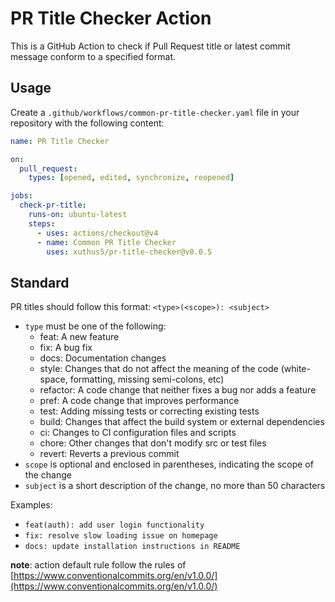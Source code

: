 # PR Title Checker Action

This is a GitHub Action to check if Pull Request title or latest commit message conform to a specified format.

## Usage

Create a `.github/workflows/common-pr-title-checker.yaml` file in your repository with the following content:

```yaml
name: PR Title Checker

on:
  pull_request:
    types: [opened, edited, synchronize, reopened]

jobs:
  check-pr-title:
    runs-on: ubuntu-latest
    steps:
      - uses: actions/checkout@v4
      - name: Common PR Title Checker
        uses: xuthus5/pr-title-checker@v0.0.5
```

## Standard

PR titles should follow this format: `<type>(<scope>): <subject>`

- `type` must be one of the following:
  - feat: A new feature
  - fix: A bug fix
  - docs: Documentation changes
  - style: Changes that do not affect the meaning of the code (white-space, formatting, missing semi-colons, etc)
  - refactor: A code change that neither fixes a bug nor adds a feature
  - pref: A code change that improves performance
  - test: Adding missing tests or correcting existing tests
  - build: Changes that affect the build system or external dependencies
  - ci: Changes to CI configuration files and scripts
  - chore: Other changes that don't modify src or test files
  - revert: Reverts a previous commit
- `scope` is optional and enclosed in parentheses, indicating the scope of the change
- `subject` is a short description of the change, no more than 50 characters

Examples:
- `feat(auth): add user login functionality`
- `fix: resolve slow loading issue on homepage`
- `docs: update installation instructions in README`

**note**: action default rule follow the rules of [https://www.conventionalcommits.org/en/v1.0.0/](https://www.conventionalcommits.org/en/v1.0.0/)